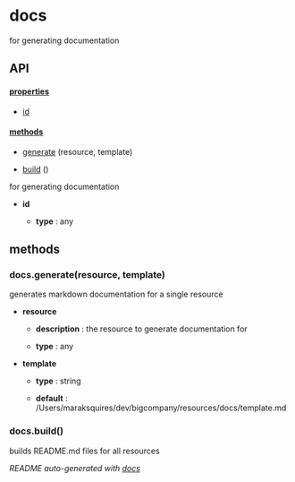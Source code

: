 # docs

for generating documentation

## API

#### [properties](#docs-properties)

  - [id](#docs-properties-id)


#### [methods](#docs-methods)

  - [generate](#docs-methods-generate) (resource, template)

  - [build](#docs-methods-build) ()


for generating documentation

- **id** 

  - **type** : any


<a name="docs-methods"></a> 

## methods 

<a name="docs-methods-generate"></a> 

### docs.generate(resource, template)

generates markdown documentation for a single resource

- **resource** 

  - **description** : the resource to generate documentation for

  - **type** : any

- **template** 

  - **type** : string

  - **default** : /Users/maraksquires/dev/bigcompany/resources/docs/template.md

<a name="docs-methods-build"></a> 

### docs.build()

builds README.md files for all resources



*README auto-generated with [docs](https://github.com/bigcompany/resources/tree/master/docs)*